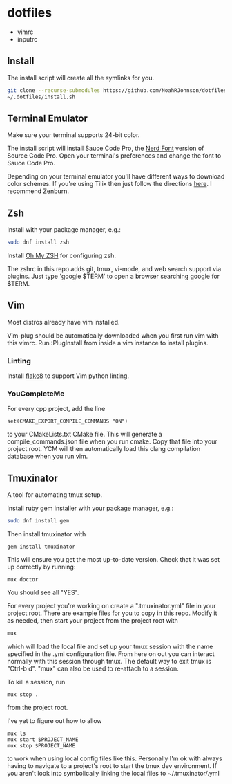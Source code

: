 # dotfiles
* vimrc
* inputrc

## Install

The install script will create all the symlinks for you.

```bash
git clone --recurse-submodules https://github.com/NoahRJohnson/dotfiles ~/.dotfiles
~/.dotfiles/install.sh
```

## Terminal Emulator

Make sure your terminal supports 24-bit color.

The install script will install Sauce Code Pro, the [Nerd Font](https://github.com/ryanoasis/nerd-fonts) version of Source Code Pro. Open your terminal's preferences and change the font to Sauce Code Pro.

Depending on your terminal emulator you'll have different ways to download color schemes. If you're using Tilix then just follow the directions [here](https://github.com/storm119/Tilix-Themes/blob/master/Themes.md). I recommend Zenburn.

## Zsh
Install with your package manager, e.g.:
```bash
sudo dnf install zsh
```

Install [Oh My ZSH](https://github.com/robbyrussell/oh-my-zsh) for configuring zsh.

The zshrc in this repo adds git, tmux, vi-mode, and web search support via plugins. Just type 'google $TERM' to open a browser searching google for $TERM.

## Vim
Most distros already have vim installed.

Vim-plug should be automatically downloaded when you first run vim with this vimrc. Run :PlugInstall from inside a vim instance to install plugins.

### Linting
Install [flake8](https://pypi.org/project/flake8/) to support Vim python linting.

### YouCompleteMe
For every cpp project, add the line
```
set(CMAKE_EXPORT_COMPILE_COMMANDS "ON")
```
to your CMakeLists.txt CMake file. This will generate a compile_commands.json file when you run cmake. Copy that file into your project root. YCM will then automatically load this clang compilation database when you run vim.

## Tmuxinator
A tool for automating tmux setup.

Install ruby gem installer with your package manager, e.g.:
```bash
sudo dnf install gem
```

Then install tmuxinator with
```
gem install tmuxinator
```

This will ensure you get the most up-to-date version. Check that it was set up correctly by running:
```
mux doctor
```
You should see all "YES".

For every project you're working on create a ".tmuxinator.yml" file in your project root. There are example files for you to copy in this repo. Modify it as needed, then start your project from the project root with
```bash
mux
```

which will load the local file and set up your tmux session with the name specified in the .yml configuration file. From here on out you can interact normally with this session through tmux. The default way to exit tmux is "Ctrl-b d". "mux" can also be used to re-attach to a session.

To kill a session, run
```
mux stop .
```
from the project root.


I've yet to figure out how to allow
```
mux ls
mux start $PROJECT_NAME
mux stop $PROJECT_NAME
```
to work when using local config files like this. Personally I'm ok with always having to navigate to a project's root to start the tmux dev environment. If you aren't look into symbolically linking the local files to ~/.tmuxinator/<projectname>.yml

